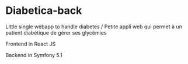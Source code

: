 # Diabetica-back
Little single webapp to handle diabetes / Petite appli web qui permet à un patient diabétique de gérer ses glycémies

Frontend in React JS

Backend in Symfony 5.1
